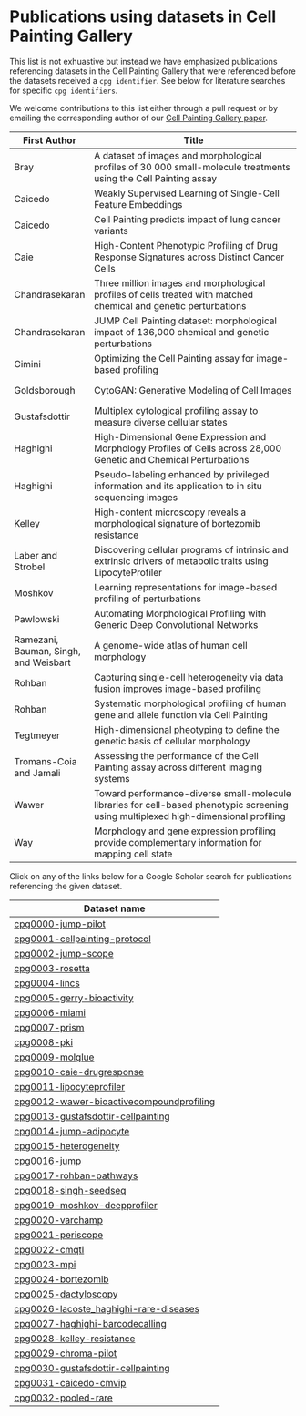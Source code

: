 # Publications using datasets in Cell Painting Gallery

This list is not exhuastive but instead we have emphasized publications referencing datasets in the Cell Painting Gallery that were referenced before the datasets received a `cpg identifier`.
See below for literature searches for specific `cpg identifiers`.

We welcome contributions to this list either through a pull request or by emailing the corresponding author of our [Cell Painting Gallery paper](https://doi.org/10.48550/arXiv.2402.02203).

| First Author                          | <div style="width:350px">Title</div>                                                                                                 | Year | <div style="width:150px">Publication URL</div>                                                                                     | Dataset Name in Gallery                  |
|---------------------------------------|--------------------------------------------------------------------------------------------------------------------------------------|------|------------------------------------------------------------------------------------------------------------------------------------|------------------------------------------|
| Bray                                  | A dataset of images and morphological profiles of 30 000 small-molecule treatments using the Cell Painting assay                     | 2017 | [Publication](https://doi.org/10.1093/gigascience/giw014)                                                                          | cpg0012-wawer-bioactivecompoundprofiling |
| Caicedo                               | Weakly Supervised Learning of Single-Cell Feature Embeddings                                                                         | 2018 | [Preprint](http://dx.doi.org/10.1101/293431)                                                                                       | cpg0010-caie-drugresponse                |
| Caicedo                               | Cell Painting predicts impact of lung cancer variants                                                                                | 2022 | [Preprint](https://doi.org/10.1101/2021.11.18.469171) [Publication](https://www.molbiolcell.org/doi/10.1091/mbc.E21-11-0538)       | cpg0031-caicedo-cmvip                    |
| Caie                                  | High-Content Phenotypic Profiling of Drug Response Signatures across Distinct Cancer Cells                                           | 2010 | [Publication](https://doi.org/10.1158/1535-7163.MCT-09-1148)                                                                       | cpg0010-caie-drugresponse                |
| Chandrasekaran                        | Three million images and morphological profiles of cells treated with matched chemical and genetic perturbations                     | 2022 | [Preprint](https://doi.org/10.1101/2022.01.05.475090)                                                                              | cpg0000-jump-pilot                       |
| Chandrasekaran                        | JUMP Cell Painting dataset: morphological impact of 136,000 chemical and genetic perturbations                                       | 2023 | [Preprint](https://doi.org/10.1101/2023.03.23.534023)                                                                              | cpg0016-jump                             |
| Cimini                                | Optimizing the Cell Painting assay for image-based profiling                                                                         | 2022 | [Publication](https://doi.org/10.1038/nprot.2016.105), [Preprint](https://doi.org/10.1101/2022.07.13.499171)                       | cpg0001-cellpainting-protocol            |
| Goldsborough                          | CytoGAN: Generative Modeling of Cell Images                                                                                          | 2017 | [Preprint](https://www.biorxiv.org/content/10.1101/227645v1.full)                                                                  | cpg0010-caie-drugresponse                |
| Gustafsdottir                         | Multiplex cytological profiling assay to measure diverse cellular states                                                             | 2013 | [Publication](https://doi.org/10.1371/journal.pone.0080999)                                                                        | cpg0030-gustafsdottir-cellpainting       |
| Haghighi                              | High-Dimensional Gene Expression and Morphology Profiles of Cells across 28,000 Genetic and Chemical Perturbations                   | 2022 | [Publication](https://doi.org/10.1038/s41592-022-01667-0), [Preprint](https://doi.org/10.1101/2021.09.08.459417)                   | cpg0003-rosetta                          |
| Haghighi                              | Pseudo-labeling enhanced by privileged information and its application to in situ sequencing images                                  | 2023 | [Publication](https://www.ijcai.org/proceedings/2023/0531.pdf), [Preprint](https://arxiv.org/abs/2306.15898)                       | cpg0021-periscope                        |
| Kelley                                | High-content microscopy reveals a morphological signature of bortezomib resistance                                                   | 2023 | [Preprint](https://doi.org/10.1101/2023.05.02.539137)                                                                              | cpg0028-kelley-resistance                |
| Laber and Strobel                     | Discovering cellular programs of intrinsic and extrinsic drivers of metabolic traits using LipocyteProfiler                          | 2023 | [Publication](https://doi.org/10.1016/j.xgen.2023.100346), [Preprint](https://www.biorxiv.org/content/10.1101/2021.07.17.452050v1) | cpg0011-lipocyteprofiler                 |
| Moshkov                               | Learning representations for image-based profiling of perturbations                                                                  | 2022 | [Preprint](https://doi.org/10.1101/2022.08.12.503783)                                                                              | cpg0019-moshkov-deepprofiler             |
| Pawlowski                             | Automating Morphological Profiling with Generic Deep Convolutional Networks                                                          | 2016 | [Preprint](http://dx.doi.org/10.1101/085118)                                                                                       | cpg0010-caie-drugresponse                |
| Ramezani, Bauman, Singh, and Weisbart | A genome-wide atlas of human cell morphology                                                                                         | 2023 | [Preprint](https://doi.org/10.1101/2023.08.06.552164)                                                                              | cpg0021-periscope                        |
| Rohban                                | Capturing single-cell heterogeneity via data fusion improves image-based profiling                                                   | 2019 | [Publication](https://doi.org/10.1038/s41467-019-10154-8)                                                                          | cpg0015-heterogeneity                    |
| Rohban                                | Systematic morphological profiling of human gene and allele function via Cell Painting                                               | 2017 | [Publication](https://doi.org/10.7554/eLife.24060), [Preprint](https://doi.org/10.1101/092403)                                     | cpg0017-rohban-pathways                  |
| Tegtmeyer                             | High-dimensional pheotyping to define the genetic basis of cellular morphology                                                       | 2023 | [Preprint](https://doi.org/10.1101/2023.01.09.522731)                                                                              | cpg0022-cmqtl                            |
| Tromans-Coia and Jamali               | Assessing the performance of the Cell Painting assay across different imaging systems                                                | 2023 | [Preprint](https://doi.org/10.1101/2023.02.15.528711)                                                                              | cpg0002-jump-scope                       |
| Wawer                                 | Toward performance-diverse small-molecule libraries for cell-based phenotypic screening using multiplexed high-dimensional profiling | 2014 | [Publication](https://doi.org/10.1073/pnas.1410933111)                                                                             | cpg0012-wawer-bioactivecompoundprofiling |
| Way                                   | Morphology and gene expression profiling provide complementary information for mapping cell state                                    | 2022 | [Publication](https://doi.org/10.1016/j.cels.2022.10.001), [Preprint](https://doi.org/10.1101/2021.10.21.465335)                   | cpg0004-lincs                            |

Click on any of the links below for a Google Scholar search for publications referencing the given dataset.

| Dataset name                             |
|------------------------------------------|
| [cpg0000-jump-pilot](https://scholar.google.com/scholar?as_ylo=2023&q=%22cpg0000%22&hl=en&as_sdt=0,22&as_vis=1)                       |
| [cpg0001-cellpainting-protocol](https://scholar.google.com/scholar?as_ylo=2023&q=%22cpg0001%22&hl=en&as_sdt=0,22&as_vis=1)            |
| [cpg0002-jump-scope](https://scholar.google.com/scholar?as_ylo=2023&q=%22cpg0002%22&hl=en&as_sdt=0,22&as_vis=1)                       |
| [cpg0003-rosetta](https://scholar.google.com/scholar?as_ylo=2023&q=%22cpg0003%22&hl=en&as_sdt=0,22&as_vis=1)                          |
| [cpg0004-lincs](https://scholar.google.com/scholar?as_ylo=2023&q=%22cpg0004%22&hl=en&as_sdt=0,22&as_vis=1)                            |
| [cpg0005-gerry-bioactivity](https://scholar.google.com/scholar?as_ylo=2023&q=%22cpg0005%22&hl=en&as_sdt=0,22&as_vis=1)                |
| [cpg0006-miami](https://scholar.google.com/scholar?as_ylo=2023&q=%22cpg0006%22&hl=en&as_sdt=0,22&as_vis=1)                            |
| [cpg0007-prism](https://scholar.google.com/scholar?as_ylo=2023&q=%22cpg0007%22&hl=en&as_sdt=0,22&as_vis=1)                            |
| [cpg0008-pki](https://scholar.google.com/scholar?as_ylo=2023&q=%22cpg0008%22&hl=en&as_sdt=0,22&as_vis=1)                              |
| [cpg0009-molglue](https://scholar.google.com/scholar?as_ylo=2023&q=%22cpg0009%22&hl=en&as_sdt=0,22&as_vis=1)                          |
| [cpg0010-caie-drugresponse](https://scholar.google.com/scholar?as_ylo=2023&q=%22cpg0010%22&hl=en&as_sdt=0,22&as_vis=1)                |
| [cpg0011-lipocyteprofiler](https://scholar.google.com/scholar?as_ylo=2023&q=%22cpg0011%22&hl=en&as_sdt=0,22&as_vis=1)                 |
| [cpg0012-wawer-bioactivecompoundprofiling](https://scholar.google.com/scholar?as_ylo=2023&q=%22cpg0012%22&hl=en&as_sdt=0,22&as_vis=1) |
| [cpg0013-gustafsdottir-cellpainting](https://scholar.google.com/scholar?as_ylo=2023&q=%22cpg0013%22&hl=en&as_sdt=0,22&as_vis=1)       |
| [cpg0014-jump-adipocyte](https://scholar.google.com/scholar?as_ylo=2023&q=%22cpg0014%22&hl=en&as_sdt=0,22&as_vis=1)                   |
| [cpg0015-heterogeneity](https://scholar.google.com/scholar?as_ylo=2023&q=%22cpg0015%22&hl=en&as_sdt=0,22&as_vis=1)                    |
| [cpg0016-jump](https://scholar.google.com/scholar?as_ylo=2023&q=%22cpg0016%22&hl=en&as_sdt=0,22&as_vis=1)                             |
| [cpg0017-rohban-pathways](https://scholar.google.com/scholar?as_ylo=2023&q=%22cpg0017%22&hl=en&as_sdt=0,22&as_vis=1)                  |
| [cpg0018-singh-seedseq](https://scholar.google.com/scholar?as_ylo=2023&q=%22cpg0018%22&hl=en&as_sdt=0,22&as_vis=1)                    |
| [cpg0019-moshkov-deepprofiler](https://scholar.google.com/scholar?as_ylo=2023&q=%22cpg0019%22&hl=en&as_sdt=0,22&as_vis=1)             |
| [cpg0020-varchamp](https://scholar.google.com/scholar?as_ylo=2023&q=%22cpg0020%22&hl=en&as_sdt=0,22&as_vis=1)                         |
| [cpg0021-periscope](https://scholar.google.com/scholar?as_ylo=2023&q=%22cpg0021%22&hl=en&as_sdt=0,22&as_vis=1)                        |
| [cpg0022-cmqtl](https://scholar.google.com/scholar?as_ylo=2023&q=%22cpg0022%22&hl=en&as_sdt=0,22&as_vis=1)                            |
| [cpg0023-mpi](https://scholar.google.com/scholar?as_ylo=2023&q=%22cpg0023%22&hl=en&as_sdt=0,22&as_vis=1)                              |
| [cpg0024-bortezomib](https://scholar.google.com/scholar?as_ylo=2023&q=%22cpg0024%22&hl=en&as_sdt=0,22&as_vis=1)                       |
| [cpg0025-dactyloscopy](https://scholar.google.com/scholar?as_ylo=2023&q=%22cpg0025%22&hl=en&as_sdt=0,22&as_vis=1)                     |
| [cpg0026-lacoste_haghighi-rare-diseases](https://scholar.google.com/scholar?as_ylo=2023&q=%22cpg0026%22&hl=en&as_sdt=0,22&as_vis=1)   |
| [cpg0027-haghighi-barcodecalling](https://scholar.google.com/scholar?as_ylo=2023&q=%22cpg0027%22&hl=en&as_sdt=0,22&as_vis=1)          |
| [cpg0028-kelley-resistance](https://scholar.google.com/scholar?as_ylo=2023&q=%22cpg0028%22&hl=en&as_sdt=0,22&as_vis=1)                |
| [cpg0029-chroma-pilot](https://scholar.google.com/scholar?as_ylo=2023&q=%22cpg0029%22&hl=en&as_sdt=0,22&as_vis=1)                     |
| [cpg0030-gustafsdottir-cellpainting](https://scholar.google.com/scholar?as_ylo=2023&q=%22cpg0030%22&hl=en&as_sdt=0,22&as_vis=1)       |
| [cpg0031-caicedo-cmvip](https://scholar.google.com/scholar?as_ylo=2023&q=%22cpg0031%22&hl=en&as_sdt=0,22&as_vis=1)                    |
| [cpg0032-pooled-rare](https://scholar.google.com/scholar?as_ylo=2023&q=%22cpg0032%22&hl=en&as_sdt=0,22&as_vis=1)                      |
